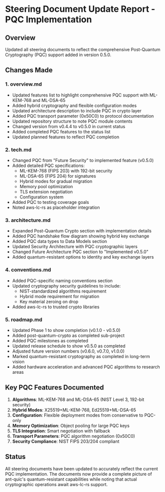 # Steering Document Update Report - PQC Implementation

## Overview

Updated all steering documents to reflect the comprehensive Post-Quantum Cryptography (PQC) support added in version 0.5.0.

## Changes Made

### 1. **overview.md**
- Updated features list to highlight comprehensive PQC support with ML-KEM-768 and ML-DSA-65
- Added hybrid cryptography and flexible configuration modes
- Updated architecture description to include PQC in crypto layer
- Added PQC transport parameter (0x50C0) to protocol documentation
- Updated repository structure to note PQC module contents
- Changed version from v0.4.4 to v0.5.0 in current status
- Added completed PQC features to the status list
- Updated planned features to reflect PQC completion

### 2. **tech.md**
- Changed PQC from "Future Security" to implemented feature (v0.5.0)
- Added detailed PQC specifications:
  - ML-KEM-768 (FIPS 203) with 192-bit security
  - ML-DSA-65 (FIPS 204) for signatures
  - Hybrid modes for gradual migration
  - Memory pool optimization
  - TLS extension negotiation
  - Configuration system
- Added PQC to testing coverage goals
- Noted aws-lc-rs as placeholder integration

### 3. **architecture.md**
- Expanded Post-Quantum Crypto section with implementation details
- Added PQC handshake flow diagram showing hybrid key exchange
- Added PQC data types to Data Models section
- Updated Security Architecture with PQC cryptographic layers
- Changed Future Architecture PQC section to "Implemented v0.5.0"
- Added quantum-resistant options to identity and key exchange layers

### 4. **conventions.md**
- Added PQC-specific naming conventions section
- Updated cryptography security guidelines to include:
  - NIST-standardized algorithms requirement
  - Hybrid mode requirement for migration
  - Key material zeroing on drop
- Added aws-lc-rs to trusted crypto libraries

### 5. **roadmap.md**
- Updated Phase 1 to show completion (v0.1.0 - v0.5.0)
- Added post-quantum-crypto as completed sub-project
- Added PQC milestones as completed
- Updated release schedule to show v0.5.0 as completed
- Adjusted future version numbers (v0.6.0, v0.7.0, v1.0.0)
- Marked quantum-resistant cryptography as completed in long-term vision
- Added hardware acceleration and advanced PQC algorithms to research areas

## Key PQC Features Documented

1. **Algorithms**: ML-KEM-768 and ML-DSA-65 (NIST Level 3, 192-bit security)
2. **Hybrid Modes**: X25519+ML-KEM-768, Ed25519+ML-DSA-65
3. **Configuration**: Flexible deployment modes from conservative to PQC-only
4. **Memory Optimization**: Object pooling for large PQC keys
5. **TLS Integration**: Smart negotiation with fallback
6. **Transport Parameters**: PQC algorithm negotiation (0x50C0)
7. **Security Compliance**: NIST FIPS 203/204 compliant

## Status

All steering documents have been updated to accurately reflect the current PQC implementation. The documents now provide a complete picture of ant-quic's quantum-resistant capabilities while noting that actual cryptographic operations await aws-lc-rs support.